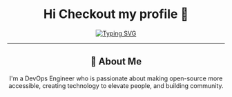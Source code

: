 <div align="center">

# Hi Checkout my profile 👋

[![Typing SVG](https://readme-typing-svg.herokuapp.com?font=Fira+Code&pause=1000&color=2E9EF7&center=true&vCenter=true&width=435&lines=Cloud+Engineer;DevOps+%26+Platform+Engineering;6%2B+Years+Experience;Cloud+Architecture+Expert)](https://git.io/typing-svg)

---
## 🚀 About Me

I'm a DevOps Engineer who is passionate about making open-source more accessible, creating technology to elevate people, and building community.
